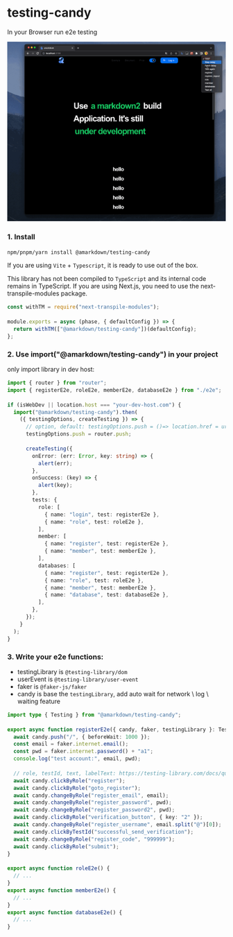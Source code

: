 # testing-candy

In your Browser run e2e testing

![](/candy.gif)

### 1. Install

```sh
npm/pnpm/yarn install @amarkdown/testing-candy
```

If you are using `Vite` + `Typescript`, it is ready to use out of the box.

This library has not been compiled to `TypeScript` and its internal code remains in TypeScript. If you are using Next.js, you need to use the next-transpile-modules package.

```js
const withTM = require("next-transpile-modules");

module.exports = async (phase, { defaultConfig }) => {
  return withTM(["@amarkdown/testing-candy"])(defaultConfig);
};
```

### 2. Use import("@amarkdown/testing-candy") in your project

only import library in dev host:

```ts
import { router } from "router";
import { registerE2e, roleE2e, memberE2e, databaseE2e } from "./e2e";

if (isWebDev || location.host === "your-dev-host.com") {
  import("@amarkdown/testing-candy").then(
    ({ testingOptions, createTesting }) => {
      // option, default: testingOptions.push = ()=> location.href = url;
      testingOptions.push = router.push;

      createTesting({
        onError: (err: Error, key: string) => {
          alert(err);
        },
        onSuccess: (key) => {
          alert(key);
        },
        tests: {
          role: [
            { name: "login", test: registerE2e },
            { name: "role", test: roleE2e },
          ],
          member: [
            { name: "register", test: registerE2e },
            { name: "member", test: memberE2e },
          ],
          databases: [
            { name: "register", test: registerE2e },
            { name: "role", test: roleE2e },
            { name: "member", test: memberE2e },
            { name: "database", test: databaseE2e },
          ],
        },
      });
    }
  );
}
```

### 3. Write your e2e functions:

- testingLibrary is `@testing-library/dom`
- userEvent is `@testing-library/user-event`
- faker is `@faker-js/faker`
- candy is base the `testingLibrary`, add auto wait for network \ log \ waiting feature

```ts
import type { Testing } from "@amarkdown/testing-candy";

export async function registerE2e({ candy, faker, testingLibrary }: Testing) {
  await candy.push("/", { beforeWait: 1000 });
  const email = faker.internet.email();
  const pwd = faker.internet.password() + "a1";
  console.log("test account:", email, pwd);

  // role, testId, text, labelText: https://testing-library.com/docs/queries/about
  await candy.clickByRole("register");
  await candy.clickByRole("goto_register");
  await candy.changeByRole("register_email", email);
  await candy.changeByRole("register_password", pwd);
  await candy.changeByRole("register_password2", pwd);
  await candy.clickByRole("verification_button", { key: "2" });
  await candy.changeByRole("register_username", email.split("@")[0]);
  await candy.clickByTestId("successful_send_verification");
  await candy.changeByRole("register_code", "999999");
  await candy.clickByRole("submit");
}

export async function roleE2e() {
  // ...
}
export async function memberE2e() {
  // ...
}
export async function databaseE2e() {
  // ...
}
```
